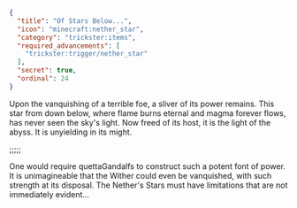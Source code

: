 ```json
{
  "title": "Of Stars Below...",
  "icon": "minecraft:nether_star",
  "category": "trickster:items",
  "required_advancements": [
    "trickster:trigger/nether_star"
  ],
  "secret": true,
  "ordinal": 24
}
```

Upon the vanquishing of a terrible foe, a sliver of its power remains. 
This star from down below, where flame burns eternal and magma forever flows, has never seen the sky's light. 
Now freed of its host, it is the light of the abyss. It is unyielding in its might.

;;;;;

One would require quettaGandalfs to construct such a potent font of power. 
It is unimagineable that the Wither could even be vanquished, with such strength at its disposal. 
The Nether's Stars must have limitations that are not immediately evident...
